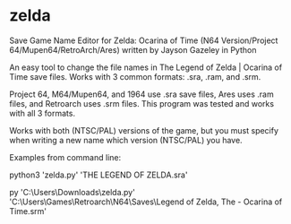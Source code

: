 # zelda
Save Game Name Editor for Zelda: Ocarina of Time (N64 Version/Project 64/Mupen64/RetroArch/Ares) written by Jayson Gazeley in Python

An easy tool to change the file names in The Legend of Zelda | Ocarina of Time save files. Works with 3 common formats: .sra, .ram, and .srm.

Project 64, M64/Mupen64, and 1964 use .sra save files, Ares uses .ram files, and Retroarch uses .srm files. This program was tested and works with all 3 formats.

Works with both (NTSC/PAL) versions of the game, but you must specify when writing a new name which version (NTSC/PAL) you have.


Examples from command line: 

python3 'zelda.py' 'THE LEGEND OF ZELDA.sra'

py 'C:\Users\Downloads\zelda.py' 'C:\Users\Games\Retroarch\N64\Saves\Legend of Zelda, The - Ocarina of Time.srm'
